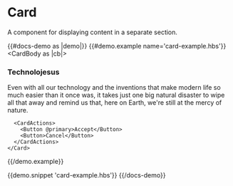 # Card

A component for displaying content in a separate section.

{{#docs-demo as |demo|}}
  {{#demo.example name='card-example.hbs'}}
    <Card>
      <CardBody as |cb|>
        <h3 class="card-title">Technolojesus</h3>
        Even with all our technology and the inventions that make modern life so much easier than it once was, it takes just one big natural disaster to wipe all that away and remind us that, here on Earth, we're still at the mercy of nature.
      </CardBody>

      <CardActions>
        <Button @primary>Accept</Button>
        <Button>Cancel</Button>
      </CardActions>
    </Card>
  {{/demo.example}}

  {{demo.snippet 'card-example.hbs'}}
{{/docs-demo}}
